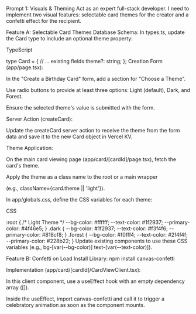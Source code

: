 Prompt 1: Visuals & Theming
Act as an expert full-stack developer. I need to implement two visual features: selectable card themes for the creator and a confetti effect for the recipient.

Feature A: Selectable Card Themes
Database Schema: In types.ts, update the Card type to include an optional theme property:

TypeScript

type Card = {
  // ... existing fields
  theme?: string;
};
Creation Form (app/page.tsx):

In the "Create a Birthday Card" form, add a section for "Choose a Theme".

Use radio buttons to provide at least three options: Light (default), Dark, and Forest.

Ensure the selected theme's value is submitted with the form.

Server Action (createCard):

Update the createCard server action to receive the theme from the form data and save it to the new Card object in Vercel KV.

Theme Application:

On the main card viewing page (app/card/[cardId]/page.tsx), fetch the card's theme.

Apply the theme as a class name to the root <body> or a main wrapper <div> (e.g., className={card.theme || 'light'}).

In app/globals.css, define the CSS variables for each theme:

CSS

:root { /* Light Theme */
  --bg-color: #ffffff; --text-color: #1f2937; --primary-color: #4f46e5;
}
.dark {
  --bg-color: #1f2937; --text-color: #f3f4f6; --primary-color: #818cf8;
}
.forest {
  --bg-color: #f0fff4; --text-color: #2f4f4f; --primary-color: #228b22;
}
Update existing components to use these CSS variables (e.g., bg-[var(--bg-color)] text-[var(--text-color)]).

Feature B: Confetti on Load
Install Library: npm install canvas-confetti

Implementation (app/card/[cardId]/CardViewClient.tsx):

In this client component, use a useEffect hook with an empty dependency array ([]).

Inside the useEffect, import canvas-confetti and call it to trigger a celebratory animation as soon as the component mounts.